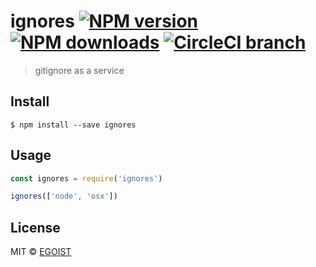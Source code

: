 # ignores [![NPM version](https://img.shields.io/npm/v/ignores.svg)](https://npmjs.com/package/ignores) [![NPM downloads](https://img.shields.io/npm/dm/ignores.svg)](https://npmjs.com/package/ignores) [![CircleCI branch](https://img.shields.io/circleci/project/egoist/ignores/master.svg)](https://circleci.com/gh/egoist/ignores)

> gitignore as a service

## Install

```
$ npm install --save ignores
```

## Usage

```js
const ignores = require('ignores')

ignores(['node', 'osx'])
```

## License

MIT © [EGOIST](https://github.com/egoist)
